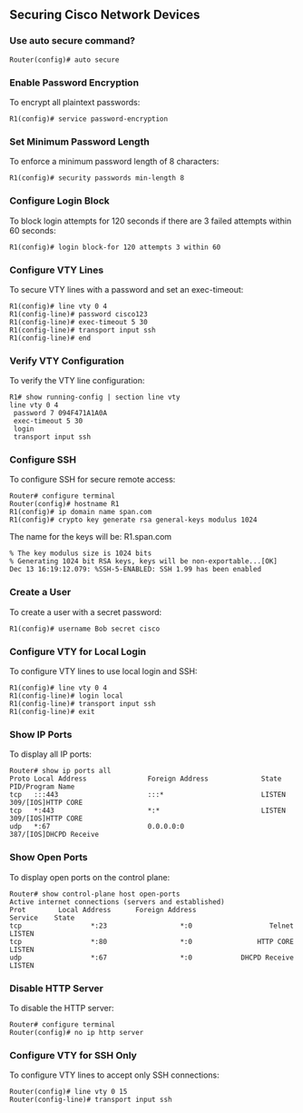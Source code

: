 ## Securing Cisco Network Devices

### Use auto secure command?
```
Router(config)# auto secure
```

### Enable Password Encryption
To encrypt all plaintext passwords:
```
R1(config)# service password-encryption
```

### Set Minimum Password Length
To enforce a minimum password length of 8 characters:
```
R1(config)# security passwords min-length 8
```

### Configure Login Block
To block login attempts for 120 seconds if there are 3 failed attempts within 60 seconds:
```
R1(config)# login block-for 120 attempts 3 within 60
```

### Configure VTY Lines
To secure VTY lines with a password and set an exec-timeout:
```
R1(config)# line vty 0 4
R1(config-line)# password cisco123
R1(config-line)# exec-timeout 5 30
R1(config-line)# transport input ssh
R1(config-line)# end
```

### Verify VTY Configuration
To verify the VTY line configuration:
```
R1# show running-config | section line vty
line vty 0 4
 password 7 094F471A1A0A
 exec-timeout 5 30
 login
 transport input ssh
```

### Configure SSH
To configure SSH for secure remote access:
```
Router# configure terminal
Router(config)# hostname R1
R1(config)# ip domain name span.com
R1(config)# crypto key generate rsa general-keys modulus 1024
```
The name for the keys will be: R1.span.com
```
% The key modulus size is 1024 bits
% Generating 1024 bit RSA keys, keys will be non-exportable...[OK]
Dec 13 16:19:12.079: %SSH-5-ENABLED: SSH 1.99 has been enabled
```

### Create a User
To create a user with a secret password:
```
R1(config)# username Bob secret cisco
```

### Configure VTY for Local Login
To configure VTY lines to use local login and SSH:
```
R1(config)# line vty 0 4
R1(config-line)# login local
R1(config-line)# transport input ssh
R1(config-line)# exit
```

### Show IP Ports
To display all IP ports:
```
Router# show ip ports all
Proto Local Address               Foreign Address             State       PID/Program Name
tcp   :::443                      :::*                        LISTEN      309/[IOS]HTTP CORE
tcp   *:443                       *:*                         LISTEN      309/[IOS]HTTP CORE
udp   *:67                        0.0.0.0:0                               387/[IOS]DHCPD Receive
```

### Show Open Ports
To display open ports on the control plane:
```
Router# show control-plane host open-ports
Active internet connections (servers and established)
Prot        Local Address      Foreign Address                  Service    State
tcp                 *:23                  *:0                   Telnet     LISTEN
tcp                 *:80                  *:0                HTTP CORE     LISTEN
udp                 *:67                  *:0            DHCPD Receive     LISTEN
```

### Disable HTTP Server
To disable the HTTP server:
```
Router# configure terminal
Router(config)# no ip http server
```

### Configure VTY for SSH Only
To configure VTY lines to accept only SSH connections:
```
Router(config)# line vty 0 15
Router(config-line)# transport input ssh
```
